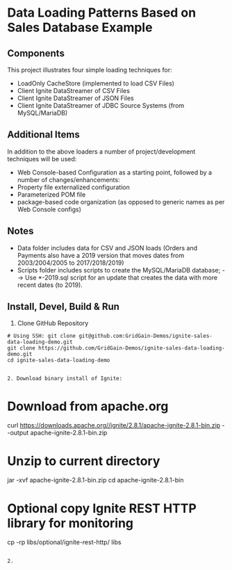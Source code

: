 # Data Loading Patterns Based on Sales Database Example

## Components
This project illustrates four simple loading techniques for:
- LoadOnly CacheStore (implemented to load CSV Files)
- Client Ignite DataStreamer of CSV Files
- Client Ignite DataStreamer of JSON Files
- Client Ignite DataStreamer of JDBC Source Systems (from MySQL/MariaDB)

## Additional Items
In addition to the above loaders a number of project/development techniques will be used:
- Web Console-based Configuration as a starting point, followed by a number of changes/enhancements:
- Property file externalized configuration
- Parameterized POM file
- package-based code organization (as opposed to generic names as per Web Console configs)

## Notes
- Data folder includes data for CSV and JSON loads (Orders and Payments also have a 2019 version that moves dates from 2003/2004/2005 to 2017/2018/2019)
- Scripts folder includes scripts to create the MySQL/MariaDB database;
   --> Use *-2019.sql script for an update that creates the data with more recent dates (to 2019).

## Install, Devel, Build & Run

1. Clone GitHub Repository
```
# Using SSH: git clone git@github.com:GridGain-Demos/ignite-sales-data-loading-demo.git
git clone https://github.com/GridGain-Demos/ignite-sales-data-loading-demo.git
cd ignite-sales-data-loading-demo


2. Download binary install of Ignite:
```
# Download from apache.org
curl https://downloads.apache.org//ignite/2.8.1/apache-ignite-2.8.1-bin.zip --output apache-ignite-2.8.1-bin.zip
# Unzip to current directory
jar -xvf apache-ignite-2.8.1-bin.zip
cd apache-ignite-2.8.1-bin
# Optional copy Ignite REST HTTP library for monitoring
cp -rp libs/optional/ignite-rest-http/ libs

```

2. 